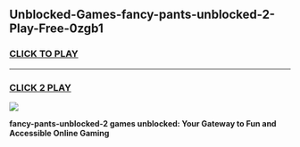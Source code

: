 
## Unblocked-Games-fancy-pants-unblocked-2-Play-Free-0zgb1
<h3>
<a href="https://premium76.site?title=fancy-pants-unblocked-2&ref=19M">CLICK TO PLAY</a></h3>
<hr>

<h3>
<a href="https://premium76.site?title=fancy-pants-unblocked-2&ref=19M">CLICK 2 PLAY</a>
  
</h3>

<a href="https://premium76.site?title=fancy-pants-unblocked-2&ref=19M"><img src="https://clearcache.store/games.png"></a>


**fancy-pants-unblocked-2 games unblocked: Your Gateway to Fun and Accessible Online Gaming**
